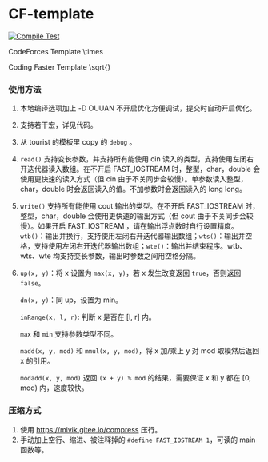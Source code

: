 # CF-template

[![Compile Test](https://github.com/ouuan/CF-template/workflows/Compile%20Test/badge.svg)](https://github.com/ouuan/CF-template/actions)

CodeForces Template \times

Coding Faster Template \sqrt{}

### 使用方法

1. 本地编译选项加上 -D OUUAN 不开启优化方便调试，提交时自动开启优化。

2. 支持若干宏，详见代码。

3. 从 tourist 的模板里 copy 的 `debug` 。

4. `read()` 支持变长参数，并支持所有能使用 cin 读入的类型，支持使用左闭右开迭代器读入数组。在不开启 FAST_IOSTREAM 时，整型，char，double 会使用更快速的读入方式（但 cin 由于不关同步会较慢）。单参数读入整型，char，double 时会返回读入的值。不加参数时会返回读入的 long long。

5. `write()` 支持所有能使用 cout 输出的类型。在不开启 FAST_IOSTREAM 时，整型，char，double 会使用更快速的输出方式（但 cout 由于不关同步会较慢）。如果开启 FAST_IOSTREAM ，请在输出浮点数时自行设置精度。`wtb()`：输出并换行，支持使用左闭右开迭代器输出数组；`wts()`：输出并空格，支持使用左闭右开迭代器输出数组；`wte()`：输出并结束程序。wtb、wts、wte 均支持变长参数，输出时参数之间用空格分隔。

6. `up(x, y)`：将 x 设置为 `max(x, y)`，若 x 发生改变返回 `true`，否则返回 `false`。

   `dn(x, y)`：同 up，设置为 min。

   `inRange(x, l, r)`: 判断 x 是否在 [l, r] 内。

   `max` 和 `min` 支持参数类型不同。

   `madd(x, y, mod)` 和 `mmul(x, y, mod)`，将 x 加/乘上 y 对 mod 取模然后返回 x 的引用。

   `modadd(x, y, mod)` 返回 `(x + y) % mod` 的结果，需要保证 x 和 y 都在 [0, mod) 内，速度较快。

### 压缩方式

1. 使用 <https://mivik.gitee.io/compress> 压行。
2. 手动加上空行、缩进、被注释掉的 `#define FAST_IOSTREAM 1`，可读的 main 函数等。
